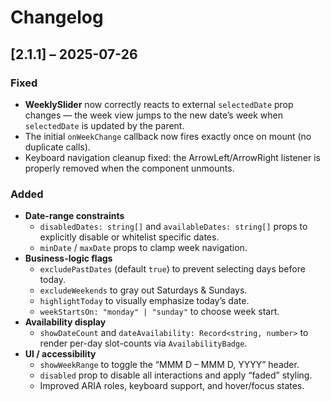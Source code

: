 # Changelog

## [2.1.1] – 2025-07-26

### Fixed

- **WeeklySlider** now correctly reacts to external `selectedDate` prop changes — the week view jumps to the new date’s week when `selectedDate` is updated by the parent.
- The initial `onWeekChange` callback now fires exactly once on mount (no duplicate calls).
- Keyboard navigation cleanup fixed: the ArrowLeft/ArrowRight listener is properly removed when the component unmounts.

### Added

- **Date-range constraints**
  - `disabledDates: string[]` and `availableDates: string[]` props to explicitly disable or whitelist specific dates.
  - `minDate` / `maxDate` props to clamp week navigation.
- **Business-logic flags**
  - `excludePastDates` (default `true`) to prevent selecting days before today.
  - `excludeWeekends` to gray out Saturdays & Sundays.
  - `highlightToday` to visually emphasize today’s date.
  - `weekStartsOn: "monday" | "sunday"` to choose week start.
- **Availability display**
  - `showDateCount` and `dateAvailability: Record<string, number>` to render per-day slot-counts via `AvailabilityBadge`.
- **UI / accessibility**
  - `showWeekRange` to toggle the “MMM D – MMM D, YYYY” header.
  - `disabled` prop to disable all interactions and apply “faded” styling.
  - Improved ARIA roles, keyboard support, and hover/focus states.
